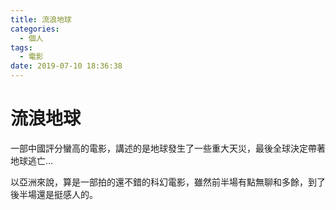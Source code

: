 ```yaml
---
title: 流浪地球
categories:
  - 個人
tags:
  - 電影
date: 2019-07-10 18:36:38
---
```


# 流浪地球

一部中國評分蠻高的電影，講述的是地球發生了一些重大天災，最後全球決定帶著地球逃亡…

以亞洲來說，算是一部拍的還不錯的科幻電影，雖然前半場有點無聊和多餘，到了後半場還是挺感人的。